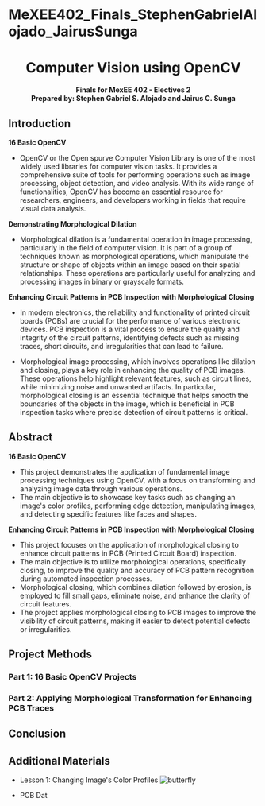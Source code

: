 # MeXEE402_Finals_StephenGabrielAlojado_JairusSunga

<h1 align="center">Computer Vision using OpenCV</h1>
<p align="center"><b>Finals for MexEE 402 - Electives 2
<br> Prepared by: Stephen Gabriel S. Alojado and Jairus C. Sunga</b></p>

## Introduction

**16 Basic OpenCV**
  - OpenCV or the Open spurve Computer Vision Library is one of the most widely used libraries for computer vision tasks. It provides a comprehensive suite of tools for performing operations such as image processing, object detection, and video analysis. With its wide range of functionalities, OpenCV has become an essential resource for researchers, engineers, and developers working in fields that require visual data analysis.

**Demonstrating Morphological Dilation**
  - Morphological dilation is a fundamental operation in image processing, particularly in the field of computer vision. It is part of a group of techniques known as morphological operations, which manipulate the structure or shape of objects within an image based on their spatial relationships. These operations are particularly useful for analyzing and processing images in binary or grayscale formats.

**Enhancing Circuit Patterns in PCB Inspection with Morphological Closing**
  - In modern electronics, the reliability and functionality of printed circuit boards (PCBs) are crucial for the performance of various electronic devices. PCB inspection is a vital process to ensure the quality and integrity of the circuit patterns, identifying defects such as missing traces, short circuits, and irregularities that can lead to failure.

  - Morphological image processing, which involves operations like dilation and closing, plays a key role in enhancing the quality of PCB images. These operations help highlight relevant features, such as circuit lines, while minimizing noise and unwanted artifacts. In particular, morphological closing is an essential technique that helps smooth the boundaries of the objects in the image, which is beneficial in PCB inspection tasks where precise detection of circuit patterns is critical.

## Abstract
**16 Basic OpenCV**
  - This project demonstrates the application of fundamental image processing techniques using OpenCV, with a focus on transforming and analyzing image data through various operations.
  - The main objective is to showcase key tasks such as changing an image's color profiles, performing edge detection, manipulating images, and detecting specific features like faces and shapes.

**Enhancing Circuit Patterns in PCB Inspection with Morphological Closing**
  - This project focuses on the application of morphological closing to enhance circuit patterns in PCB (Printed Circuit Board) inspection.
  - The main objective is to utilize morphological operations, specifically closing, to improve the quality and accuracy of PCB pattern recognition during automated inspection processes.
  - Morphological closing, which combines dilation followed by erosion, is employed to fill small gaps, eliminate noise, and enhance the clarity of circuit features.
  - The project applies morphological closing to PCB images to improve the visibility of circuit patterns, making it easier to detect potential defects or irregularities.

## Project Methods

### Part 1: 16 Basic OpenCV Projects

### Part 2: Applying Morphological Transformation for Enhancing PCB Traces

## Conclusion

## Additional Materials

- Lesson 1: Changing Image's Color Profiles
![butterfly](https://github.com/user-attachments/assets/1c211bc9-9922-4678-b7eb-37da1fe3e93a)




- PCB Dat
